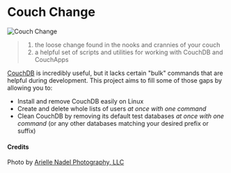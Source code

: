 # Couch Change

![Couch Change](http://farm8.staticflickr.com/7216/6918446718_c6bf6055ba.jpg "Arielle Nadel Photography, LLC")

> 1. the loose change found in the nooks and crannies of your couch
> 2. a helpful set of scripts and utilities for working with CouchDB and CouchApps

[CouchDB](http://couchdb.apache.org) is incredibly useful, but it lacks certain "bulk" commands that are helpful during development. This project aims to fill some of those gaps by allowing you to: 

- Install and remove CouchDB easily on Linux
- Create and delete whole lists of users _at once with one command_
- Clean CouchDB by removing its default test databases _at once with one command_ (or any other databases matching your desired prefix or suffix)

#### Credits
Photo by [Arielle Nadel Photography, LLC](http://www.flickr.com/photos/bunnyrel/)
